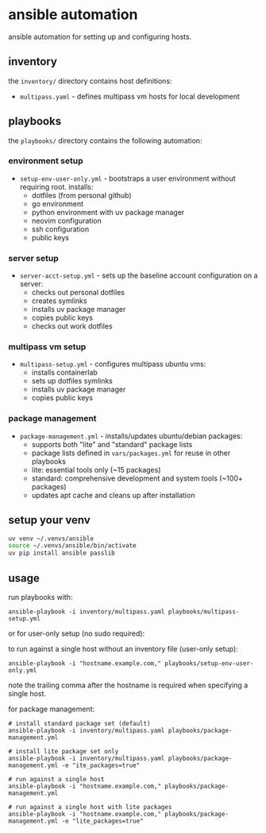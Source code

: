 # ansible automation

ansible automation for setting up and configuring hosts.

## inventory

the `inventory/` directory contains host definitions:

- `multipass.yaml` - defines multipass vm hosts for local development

## playbooks

the `playbooks/` directory contains the following automation:

### environment setup

- `setup-env-user-only.yml` - bootstraps a user environment without requiring
  root. installs:
  - dotfiles (from personal github)
  - go environment
  - python environment with uv package manager
  - neovim configuration
  - ssh configuration
  - public keys

### server setup

- `server-acct-setup.yml` - sets up the baseline account configuration on a
  server:
  - checks out personal dotfiles
  - creates symlinks
  - installs uv package manager
  - copies public keys
  - checks out work dotfiles

### multipass vm setup

- `multipass-setup.yml` - configures multipass ubuntu vms:
  - installs containerlab
  - sets up dotfiles symlinks
  - installs uv package manager
  - copies public keys

### package management

- `package-management.yml` - installs/updates ubuntu/debian packages:
  - supports both "lite" and "standard" package lists
  - package lists defined in `vars/packages.yml` for reuse in other playbooks
  - lite: essential tools only (~15 packages)
  - standard: comprehensive development and system tools (~100+ packages)
  - updates apt cache and cleans up after installation

## setup your venv

```bash
uv venv ~/.venvs/ansible
source ~/.venvs/ansible/bin/activate
uv pip install ansible passlib
```

## usage

run playbooks with:

```shell
ansible-playbook -i inventory/multipass.yaml playbooks/multipass-setup.yml
```

or for user-only setup (no sudo required):

to run against a single host without an inventory file (user-only setup):

```shell
ansible-playbook -i "hostname.example.com," playbooks/setup-env-user-only.yml
```

note the trailing comma after the hostname is required when specifying a single
host.

for package management:

```shell
# install standard package set (default)
ansible-playbook -i inventory/multipass.yaml playbooks/package-management.yml

# install lite package set only
ansible-playbook -i inventory/multipass.yaml playbooks/package-management.yml -e "ite_packages=true"

# run against a single host
ansible-playbook -i "hostname.example.com," playbooks/package-management.yml

# run against a single host with lite packages
ansible-playbook -i "hostname.example.com," playbooks/package-management.yml -e "lite_packages=true"
```
